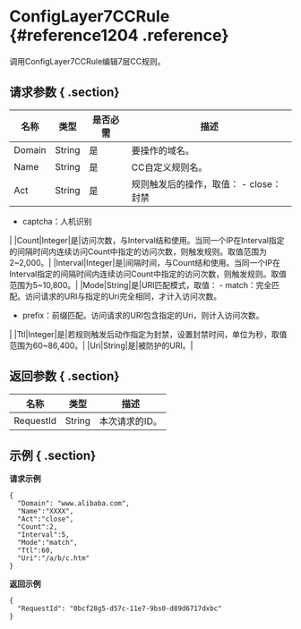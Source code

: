 # ConfigLayer7CCRule {#reference1204 .reference}

调用ConfigLayer7CCRule编辑7层CC规则。

## 请求参数 { .section}

|名称|类型|是否必需|描述|
|--|--|----|--|
|Domain|String|是|要操作的域名。|
|Name|String|是|CC自定义规则名。|
|Act|String|是|规则触发后的操作，取值： -   close：封禁
-   captcha：人机识别

 |
|Count|Integer|是|访问次数，与Interval结和使用。当同一个IP在Interval指定的间隔时间内连续访问Count中指定的访问次数，则触发规则。取值范围为2~2,000。|
|Interval|Integer|是|间隔时间，与Count结和使用。当同一个IP在Interval指定的间隔时间内连续访问Count中指定的访问次数，则触发规则。取值范围为5~10,800。|
|Mode|String|是|URI匹配模式，取值： -   match：完全匹配。访问请求的URI与指定的Uri完全相同，才计入访问次数。
-   prefix：前缀匹配。访问请求的URI包含指定的Uri，则计入访问次数。

 |
|Ttl|Integer|是|若规则触发后动作指定为封禁，设置封禁时间，单位为秒，取值范围为60~86,400。|
|Uri|String|是|被防护的URI。|

## 返回参数 { .section}

|名称|类型|描述|
|--|--|--|
|RequestId|String|本次请求的ID。|

## 示例 { .section}

**请求示例** 

```
{
  "Domain": "www.alibaba.com",
  "Name":"XXXX",
  "Act":"close",
  "Count":2,
  "Interval":5,
  "Mode":"match",
  "Ttl":60,
  "Uri":"/a/b/c.htm"
}              
```

**返回示例** 

```
{
  "RequestId": "0bcf28g5-d57c-11e7-9bs0-d89d6717dxbc"
}
				
```


